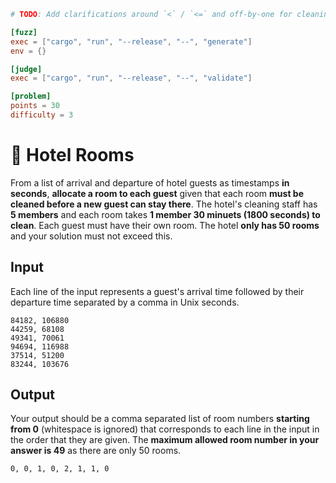 ```toml
# TODO: Add clarifications around `<` / `<=` and off-by-one for cleaning times and arrival/departure times

[fuzz]
exec = ["cargo", "run", "--release", "--", "generate"]
env = {}

[judge]
exec = ["cargo", "run", "--release", "--", "validate"]

[problem]
points = 30
difficulty = 3
```
# 🏨 Hotel Rooms
From a list of arrival and departure of hotel guests as timestamps **in seconds**, **allocate a room to each guest** given that each room **must be cleaned before a new guest can stay there**. The hotel's cleaning staff has **5 members** and each room takes **1 member 30 minuets (1800 seconds) to clean**. Each guest must have their own room. The hotel **only has 50 rooms** and your solution must not exceed this.

## Input
Each line of the input represents a guest's arrival time followed by their departure time separated by a comma in Unix seconds.

```
84182, 106880
44259, 68108
49341, 70061
94694, 116988
37514, 51200
83244, 103676
```

## Output
Your output should be a comma separated list of room numbers **starting from 0** (whitespace is ignored) that corresponds to each line in the input in the order that they are given. The **maximum allowed room number in your answer is 49** as there are only 50 rooms.
```
0, 0, 1, 0, 2, 1, 1, 0
```
